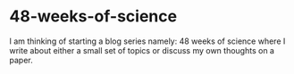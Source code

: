 # 48-weeks-of-science
I am thinking of starting a blog series namely: 48 weeks of science where I write about either a small set of topics or discuss my own thoughts on a paper.
